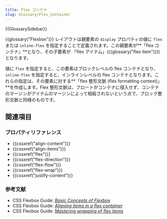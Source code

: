 ```yaml
---
title: Flex コンテナ
slug: Glossary/Flex_Container
---
```


{{GlossarySidebar}}

{{glossary("Flexbox")}} レイアウトは親要素の `display` プロパティの値に `flex` または `inline-flex` を指定することで定義されます。この親要素が**「flex コンテナ」**となり、その子要素が 「flex アイテム」({{glossary("flex item")}}) となります。

値に `flex` を指定すると、この要素はブロックレベルの flex コンテナとなり、`inline-flex` を指定すると、インラインレベルの flex コンテナとなります。これらの指定は、その要素に対する**「flex 整形文脈 (flex formatting context)」**を作成します。Flex 整形文脈は、フロートがコンテナに侵入せず、コンテナのマージンがアイテムのマージンによって相殺されないという点で、ブロック整形文脈と同様のものです。

## 関連項目

### プロパティリファレンス

- {{cssxref("align-content")}}
- {{cssxref("align-items")}}
- {{cssxref("flex")}}
- {{cssxref("flex-direction")}}
- {{cssxref("flex-flow")}}
- {{cssxref("flex-wrap")}}
- {{cssxref("justify-content")}}

### 参考文献

- CSS Flexbox Guide: _[Basic Concepts of Flexbox](/ja/docs/Web/CSS/CSS_Flexible_Box_Layout/Basic_Concepts_of_Flexbox)_
- CSS Flexbox Guide: _[Aligning items in a flex container](/ja/docs/Web/CSS/CSS_Flexible_Box_Layout/Aligning_Items_in_a_Flex_Container)_
- CSS Flexbox Guide: _[Mastering wrapping of flex items](/ja/docs/Web/CSS/CSS_Flexible_Box_Layout/Mastering_Wrapping_of_Flex_Items)_
